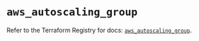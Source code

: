 # `aws_autoscaling_group`

Refer to the Terraform Registry for docs: [`aws_autoscaling_group`](https://registry.terraform.io/providers/hashicorp/aws/5.52.0/docs/resources/autoscaling_group).
